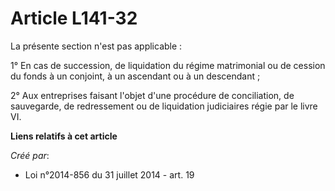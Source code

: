 # Article L141-32

La présente section n'est pas applicable : 

1° En cas de succession, de liquidation du régime matrimonial ou de cession du fonds à un conjoint, à un ascendant ou à un
descendant ; 

2° Aux entreprises faisant l'objet d'une procédure de conciliation, de sauvegarde, de redressement ou de liquidation
judiciaires régie par le livre VI.

**Liens relatifs à cet article**

_Créé par_:

  - Loi n°2014-856 du 31 juillet 2014 - art. 19
